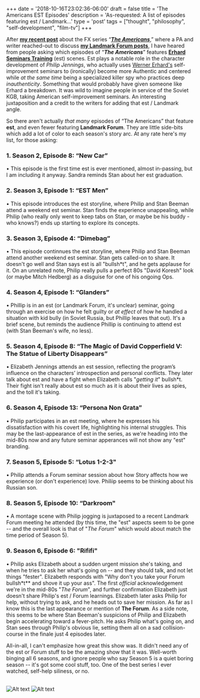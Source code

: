 +++
date = '2018-10-16T23:02:36-06:00'
draft = false
title = 'The Americans EST Episodes'
description = 'As-requested: A list of episodes featuring est / Landmark...'
type = 'post'
tags = ["thought", "philosophy", "self-development", "film-tv"]
+++

After [**my recent post**](https://julianwest.me/Blog/the-americans-and-landmark/) about the FX series “[***The Americans***](https://en.wikipedia.org/wiki/The_Americans),” where a PA and writer reached-out to discuss [**my Landmark Forum posts**](https://julianwest.me/Blog/a-funny-thing-happened-after-the-forum-part-1/), I have heared from people asking which episodes of “***The Americans***” features [**Erhard Seminars Training**](https://en.wikipedia.org/wiki/Erhard_Seminars_Training) (est) scenes. Est plays a notable role in the character development of *Philip Jennings*, who actually uses [Werner Erhard's](https://en.wikipedia.org/wiki/Werner_Erhard) self-improvement seminars to (ironically) become more Authentic and centered while *at the same time* being a specialized killer spy who practices deep *inauthenticity*.  Something that would probably have given someone like Erhard a breakdown.  It was wild to imagine people in service of the Soviet KGB, taking American self-improvement seminars. An interesting juxtaposition and a credit to the writers for adding that est / Landmark angle. <br /> 

So there aren't actually *that many* episodes of “The Americans” that feature **est**, and even fewer featuring **Landmark Forum**.  They are little side-bits which add a lot of color to each season's story arc.  At any rate here's my list, for those asking:

### 1. Season 2, Episode 8: “New Car”
•	This episode is the first time est is ever mentioned, almost in-passing, but I am including it anyway.  Sandra reminds Stan about her est graduation.  <br />

### 2. Season 3, Episode 1: “EST Men”
•	This episode introduces the est storyline, where Philip and Stan Beeman attend a weekend est seminar. Stan finds the experience unappealing, while Philip (who really only went to keep tabs on Stan, or maybe be his buddy - who knows?) ends up starting to explore its concepts.  <br />

### 3. Season 3, Episode 4: “Dimebag”
•	This episode continnues the est storyline, where Philip and Stan Beeman attend another weekend est seminar. Stan gets called-on to share.  It doesn't go well and Stan says est is all "bullsh*t", and he gets applause for it.  On an unrelated note, Philip really pulls a perfect 80s "David Koresh" look (or maybe Mitch Hedberg) as a disguise for one of his ongoing Ops.   <br />

### 4. Season 4, Episode 1: “Glanders”
•	Phillip is in an est (or Landmark Forum, it's unclear) seminar, going through an exercise on how he felt guilty or *at effect* of how he handled a situation with kid bully (in Soviet Russia, but Phillip leaves that out).  It's a brief scene, but reminds the audience Phillip is continuing to attend est (with Stan Beeman's wife, no less).  <br />

### 5. Season 4, Episode 8: “The Magic of David Copperfield V: The Statue of Liberty Disappears”
•	Elizabeth Jennings attends an est session, reflecting the program’s influence on the characters’ introspection and personal conflicts.  They later talk about est and have a fight when Elizabeth calls "*getting it*" bullsh*t.  Their fight isn't really about est so much as it is about their lives as spies, and the toll it's taking.   <br />

### 6. Season 4, Episode 13: “Persona Non Grata”
•	Philip participates in an est meeting, where he expresses his dissatisfaction with his covert life, highlighting his internal struggles.  This may be the last-appearance of est in the series, as we're heading into the mid-80s now and any future seminar apperances will not show any "est" branding.  <br />

### 7. Season 5, Episode 5: “Lotus 1-2-3"
•	Philip attends a Forum seminar session about how Story affects how we experience (or don't experience) love.  Philiip seems to be thinking about his Russian son.   <br />

### 8. Season 5, Episode 10: “Darkroom"
•	A montage scene with Philip jogging is juxtaposed to a recent Landmark Forum meeting he attended (by this time, the "est" aspects seem to be gone -- and the overall look is that of "*The Forum*" which would about match the time period of Season 5).   <br />

### 9. Season 6, Episode 6: "Rififi"
•	Philip asks Elizabeth about a sudden urgent mission she's taking, and when he tries to ask her what's going on -- and they should talk, and not let things "fester".  Elizabeth responds with "Why don't you take your Forum bullsh*t** and shove it up your ass". The first *official* acknowledgement we're in the mid-80s "*The Forum*", and further confirmation Elizabeth just doesn't share Philip's est / Forum learnings.  Elizabeth later asks Philip for help, without trying to ask, and he heads out to save her mission.  As far as I know this is the last appearance or mention of **The Forum**.  As a side note, this seems to be where Stan Beeman's suspicions of Philip and Elizabeth begin accelerating toward a fever-pitch.  He asks Philip what's going on, and Stan sees through Philip's obvious lie, setting them all on a sad collision-course in the finale just 4 episodes later. <br />

All-in-all, I can't emphasize how great this show was.  It didn't need any of the est or Forum stuff to be the amazing show that it was.  Well-worth binging all 6 seasons, and ignore people who say Season 5 is a quiet boring season -- it's got some cool stuff, too.   One of the best series I ever watched, self-help siliness, or no. <br /> <br />

<img src="https://julianwest.me/Blog/posts/images/The_Americans_EST.jpeg" alt="Alt text"> <img src="https://julianwest.me/Blog/posts/images/the-americans-forum.jpeg" alt="Alt text">